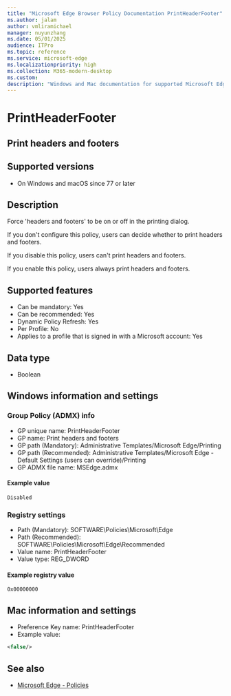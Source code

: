 ```yaml
---
title: "Microsoft Edge Browser Policy Documentation PrintHeaderFooter"
ms.author: jalam
author: vmliramichael
manager: nuyunzhang
ms.date: 05/01/2025
audience: ITPro
ms.topic: reference
ms.service: microsoft-edge
ms.localizationpriority: high
ms.collection: M365-modern-desktop
ms.custom:
description: "Windows and Mac documentation for supported Microsoft Edge Browser policy: Print headers and footers"
---
```


<!--THIS FILE IS AUTOMATICALLY GENERATED. MANUAL CHANGES WILL BE OVERWRITTEN.-->
<!--Please contact the Microsoft Edge Manageability team with any questions.-->

# PrintHeaderFooter

## Print headers and footers


## Supported versions

- On Windows and macOS since 77 or later

## Description

Force 'headers and footers' to be on or off in the printing dialog.

If you don't configure this policy, users can decide whether to print headers and footers.

If you disable this policy, users can't print headers and footers.

If you enable this policy, users always print headers and footers.

## Supported features

- Can be mandatory: Yes
- Can be recommended: Yes
- Dynamic Policy Refresh: Yes
- Per Profile: No
- Applies to a profile that is signed in with a Microsoft account: Yes

## Data type

- Boolean

## Windows information and settings

### Group Policy (ADMX) info

- GP unique name: PrintHeaderFooter
- GP name: Print headers and footers
- GP path (Mandatory): Administrative Templates/Microsoft Edge/Printing
- GP path (Recommended): Administrative Templates/Microsoft Edge - Default Settings (users can override)/Printing
- GP ADMX file name: MSEdge.admx

#### Example value

```
Disabled
```

### Registry settings

- Path (Mandatory): SOFTWARE\Policies\Microsoft\Edge
- Path (Recommended): SOFTWARE\Policies\Microsoft\Edge\Recommended
- Value name: PrintHeaderFooter
- Value type: REG_DWORD

#### Example registry value

```
0x00000000
```


## Mac information and settings

- Preference Key name: PrintHeaderFooter
- Example value:

```xml
<false/>
```

## See also
- [Microsoft Edge - Policies](../microsoft-edge-policies.md)
